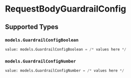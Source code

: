 # RequestBodyGuardrailConfig


## Supported Types

### `models.GuardrailConfigBoolean`

```python
value: models.GuardrailConfigBoolean = /* values here */
```

### `models.GuardrailConfigNumber`

```python
value: models.GuardrailConfigNumber = /* values here */
```

